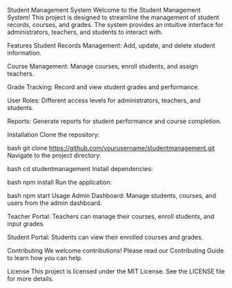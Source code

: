 Student Management System
Welcome to the Student Management System! This project is designed to streamline the management of student records, courses, and grades. The system provides an intuitive interface for administrators, teachers, and students to interact with.

Features
Student Records Management: Add, update, and delete student information.

Course Management: Manage courses, enroll students, and assign teachers.

Grade Tracking: Record and view student grades and performance.

User Roles: Different access levels for administrators, teachers, and students.

Reports: Generate reports for student performance and course completion.

Installation
Clone the repository:

bash
git clone https://github.com/yourusername/studentmanagement.git
Navigate to the project directory:

bash
cd studentmanagement
Install dependencies:

bash
npm install
Run the application:

bash
npm start
Usage
Admin Dashboard: Manage students, courses, and users from the admin dashboard.

Teacher Portal: Teachers can manage their courses, enroll students, and input grades.

Student Portal: Students can view their enrolled courses and grades.

Contributing
We welcome contributions! Please read our Contributing Guide to learn how you can help.

License
This project is licensed under the MIT License. See the LICENSE file for more details.
